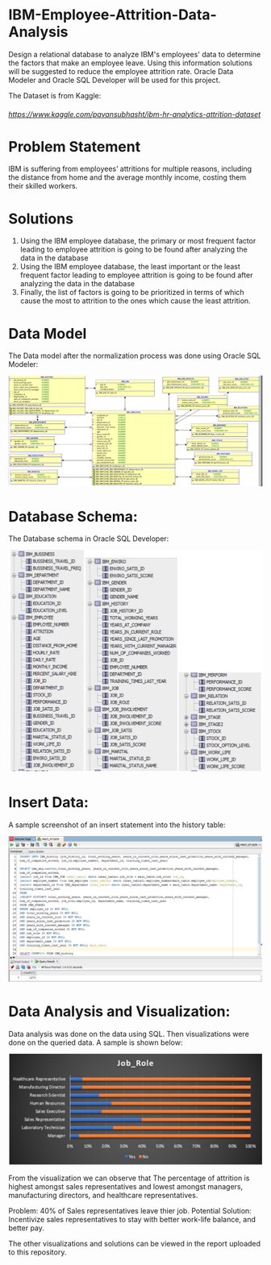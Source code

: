 # IBM-Employee-Attrition-Data-Analysis
Design a relational database to analyze IBM's employees' data to determine the factors that make an employee leave. Using this information solutions will be suggested to reduce the employee attrition rate. Oracle Data Modeler and Oracle SQL Developer will be used for this project.

The Dataset is from Kaggle:

###### https://www.kaggle.com/pavansubhasht/ibm-hr-analytics-attrition-dataset

# Problem Statement

IBM is suffering from employees’ attritions for multiple reasons, including the distance from home and the average monthly income, costing them their skilled workers.

# Solutions

1. Using the IBM employee database, the primary or most frequent factor leading to employee attrition is going to be found after analyzing the data in the database 
2. Using the IBM employee database, the least important or the least frequent factor 
leading to employee attrition is going to be found after analyzing the data in the 
database 
3. Finally, the list of factors is going to be prioritized in terms of which cause the most 
to attrition to the ones which cause the least attrition. 

# Data Model

The Data model after the normalization process was done using Oracle SQL Modeler:

![alt text](https://github.com/Rabih-Tahouf/IBM-Employee-Attrition-Data-Analysis/blob/main/images/Data%20Model.jpg)

# Database Schema:

The Database schema in Oracle SQL Developer:

![alt text](https://github.com/Rabih-Tahouf/IBM-Employee-Attrition-Data-Analysis/blob/main/images/Database%20Schema.jpg)

# Insert Data:

A sample screenshot of an insert statement into the history table:

![alt text](https://github.com/Rabih-Tahouf/IBM-Employee-Attrition-Data-Analysis/blob/main/images/Inserting%20Data.jpg)


# Data Analysis and Visualization:

Data analysis was done on the data using SQL. Then visualizations were done on the queried data. A sample is shown below:

![alt text](https://github.com/Rabih-Tahouf/IBM-Employee-Attrition-Data-Analysis/blob/main/images/Sample%20data%20visualization.jpg)

From the visualization we can observe that The percentage of attrition is highest amongst sales representatives and lowest amongst managers, manufacturing directors, and healthcare representatives.

Problem: 40% of Sales representatives leave thier job.
Potential Solution: Incentivize sales representatives to stay with better work-life balance, and better pay. 

The other visualizations and solutions can be viewed in the report uploaded to this repository. 
